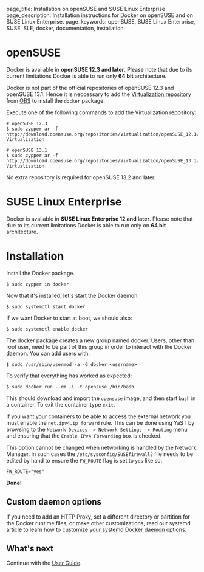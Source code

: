 page_title: Installation on openSUSE and SUSE Linux Enterprise
page_description: Installation instructions for Docker on openSUSE and on SUSE Linux Enterprise.
page_keywords: openSUSE, SUSE Linux Enterprise, SUSE, SLE, docker, documentation, installation

# openSUSE

Docker is available in **openSUSE 12.3 and later**. Please note that due
to its current limitations Docker is able to run only **64 bit** architecture.

Docker is not part of the official repositories of openSUSE 12.3 and
openSUSE 13.1. Hence  it is neccessary to add the [Virtualization
repository](https://build.opensuse.org/project/show/Virtualization) from
[OBS](https://build.opensuse.org/) to install the `docker` package.

Execute one of the following commands to add the Virtualization repository:

    # openSUSE 12.3
    $ sudo zypper ar -f http://download.opensuse.org/repositories/Virtualization/openSUSE_12.3/ Virtualization

    # openSUSE 13.1
    $ sudo zypper ar -f http://download.opensuse.org/repositories/Virtualization/openSUSE_13.1/ Virtualization

No extra repository is required for openSUSE 13.2 and later.

# SUSE Linux Enterprise

Docker is available in **SUSE Linux Enterprise 12 and later**. Please note that
due to its current limitations Docker is able to run only on **64 bit**
architecture.

# Installation

Install the Docker package.

    $ sudo zypper in docker

Now that it's installed, let's start the Docker daemon.

    $ sudo systemctl start docker

If we want Docker to start at boot, we should also:

    $ sudo systemctl enable docker

The docker package creates a new group named docker. Users, other than
root user, need to be part of this group in order to interact with the
Docker daemon. You can add users with:

    $ sudo /usr/sbin/usermod -a -G docker <username>

To verify that everything has worked as expected:

    $ sudo docker run --rm -i -t opensuse /bin/bash

This should download and import the `opensuse` image, and then start `bash` in
a container. To exit the container type `exit`.

If you want your containers to be able to access the external network you must
enable the `net.ipv4.ip_forward` rule.
This can be done using YaST by browsing to the
`Network Devices -> Network Settings -> Routing` menu and ensuring that the
`Enable IPv4 Forwarding` box is checked.

This option cannot be changed when networking is handled by the Network Manager.
In such cases the `/etc/sysconfig/SuSEfirewall2` file needs to be edited by
hand to ensure the `FW_ROUTE` flag is set to `yes` like so:

    FW_ROUTE="yes"


**Done!**

## Custom daemon options

If you need to add an HTTP Proxy, set a different directory or partition for the
Docker runtime files, or make other customizations, read our systemd article to
learn how to [customize your systemd Docker daemon options](/articles/systemd/).

## What's next

Continue with the [User Guide](/userguide/).

